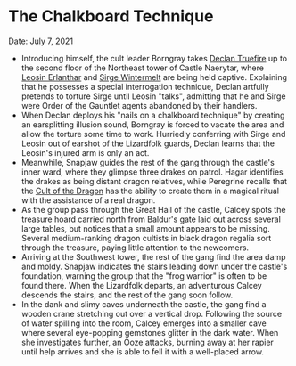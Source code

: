 # The Chalkboard Technique

Date: July 7, 2021

- Introducing himself, the cult leader Borngray takes [Declan Truefire](../Characters/Declan%20Truefire/%21index.md) up to the second floor of the Northeast tower of Castle Naerytar, where [Leosin Erlanthar](../NPCs/Leosin%20Erlanthar.md) and [Sirge Wintermelt](../Characters/Sirge%20Wintermelt/%21index.md) are being held captive. Explaining that he possesses a special interrogation technique, Declan artfully pretends to torture Sirge until Leosin "talks", admitting that he and Sirge were Order of the Gauntlet agents abandoned by their handlers.
- When Declan deploys his "nails on a chalkboard technique" by creating an earsplitting illusion sound, Borngray is forced to vacate the area and allow the torture some time to work. Hurriedly conferring with Sirge and Leosin out of earshot of the Lizardfolk guards, Declan learns that the Leosin's injured arm is only an act.
- Meanwhile, Snapjaw guides the rest of the gang through the castle's inner ward, where they glimpse three drakes on patrol. Hagar identifies the drakes as being distant dragon relatives, while Peregrine recalls that the [Cult of the Dragon](../Factions/Cult%20of%20the%20Dragon.md) has the ability to create them in a magical ritual with the assistance of a real dragon.
- As the group pass through the Great Hall of the castle, Calcey spots the treasure hoard carried north from Baldur's gate laid out across several large tables, but notices that a small amount appears to be missing. Several medium-ranking dragon cultists in black dragon regalia sort through the treasure, paying little attention to the newcomers.
- Arriving at the Southwest tower, the rest of the gang find the area damp and moldy. Snapjaw indicates the stairs leading down under the castle's foundation, warning the group that the "frog warrior" is often to be found there. When the Lizardfolk departs, an adventurous Calcey descends the stairs, and the rest of the gang soon follow.
- In the dank and slimy caves underneath the castle, the gang find a wooden crane stretching out over a vertical drop. Following the source of water spilling into the room, Calcey emerges into a smaller cave where several eye-popping gemstones glitter in the dark water. When she investigates further, an Ooze attacks, burning away at her rapier until help arrives and she is able to fell it with a well-placed arrow.